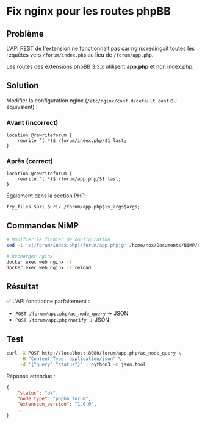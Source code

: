 # Fix nginx pour les routes phpBB

## Problème

L'API REST de l'extension ne fonctionnait pas car nginx redirigait toutes les requêtes vers `/forum/index.php` au lieu de `/forum/app.php`.

Les routes des extensions phpBB 3.3.x utilisent **app.php** et non index.php.

## Solution

Modifier la configuration nginx (`/etc/nginx/conf.d/default.conf` ou équivalent) :

### Avant (incorrect)
```nginx
location @rewriteforum {
    rewrite ^(.*)$ /forum/index.php/$1 last;
}
```

### Après (correct)
```nginx
location @rewriteforum {
    rewrite ^(.*)$ /forum/app.php/$1 last;
}
```

Également dans la section PHP :
```nginx
try_files $uri $uri/ /forum/app.php$is_args$args;
```

## Commandes NiMP

```bash
# Modifier le fichier de configuration
sed -i 's|/forum/index.php|/forum/app.php|g' /home/nox/Documents/NiMP/etc/nginx/conf.d/default.conf

# Recharger nginx
docker exec web nginx -t
docker exec web nginx -s reload
```

## Résultat

✅ L'API fonctionne parfaitement :
- `POST /forum/app.php/ac_node_query` → JSON
- `POST /forum/app.php/notify` → JSON

## Test

```bash
curl -X POST http://localhost:8080/forum/app.php/ac_node_query \
     -H "Content-Type: application/json" \
     -d '{"query":"status"}' | python3 -m json.tool
```

Réponse attendue :
```json
{
    "status": "ok",
    "node_type": "phpbb_forum",
    "extension_version": "1.0.0",
    ...
}
```
